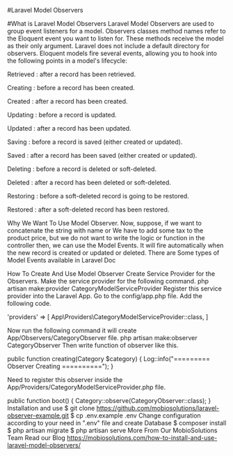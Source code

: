 #Laravel Model Observers

#What is Laravel Model Observers
Laravel Model Observers are used to group event listeners for a model. Observers classes method names refer to the Eloquent event you want to listen for. These methods receive the model as their only argument. Laravel does not include a default directory for observers.
Eloquent models fire several events, allowing you to hook into the following points in a model's lifecycle:

Retrieved 	: 	after a record has been retrieved.
 	
Creating 	: 	before a record has been created.
 	
Created 	: 	after a record has been created.
 	
Updating 	: 	before a record is updated.
 	
Updated 	: 	after a record has been updated.
 	
Saving 	: 	before a record is saved (either created or updated).
 	
Saved 	: 	after a record has been saved (either created or updated).
 	
Deleting 	: 	before a record is deleted or soft-deleted.
 	
Deleted 	: 	after a record has been deleted or soft-deleted.
 	
Restoring 	: 	before a soft-deleted record is going to be restored.
 	
Restored 	: 	after a soft-deleted record has been restored.

Why We Want To Use Model Observer.
Now, suppose, if we want to concatenate the string with name or We have to add some tax to the product price, but we do not want to write the logic or function in the controller then, we can use the Model Events. It will fire automatically when the new record is created or updated or deleted. There are Some types of Model Events available in Laravel Doc

How To Create And Use Model Observer
Create Service Provider for the Observers.
Make the service provider for the following command.
php artisan make:provider CategoryModelServiceProvider
Register this service provider into the Laravel App. Go to the config/app.php file. Add the following code.

'providers' => [
     App\Providers\CategoryModelServiceProvider::class,
]

Now run the following command it will create App/Observers/CategoryObserver file.
php artisan make:observer CategoryObserver
Then write function of observer like this.

 public function creating(Category $category)
   {
       Log::info("========= Observer Creating ==========");
   }

Need to register this observer inside the App/Providers/CategoryModelServiceProvider.php file.

 public function boot()
   {
       Category::observe(CategoryObserver::class);
   }
Installation and use
$ git clone https://github.com/mobiosolutions/laravel-observer-example.git
$ cp .env.example .env
Change configuration according to your need in ".env" file and create Database
$ composer install
$ php artisan migrate
$ php artisan serve
More From Our MobioSolutions Team
Read our Blog https://mobiosolutions.com/how-to-install-and-use-laravel-model-observers/

